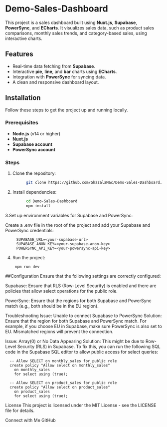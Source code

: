 # Demo-Sales-Dashboard

This project is a sales dashboard built using **Nuxt.js**, **Supabase**, **PowerSync**, and **ECharts**. It visualizes sales data, such as product sales comparisons, monthly sales trends, and category-based sales, using interactive charts.

## Features

- Real-time data fetching from **Supabase**.
- Interactive **pie**, **line**, and **bar** charts using **ECharts**.
- Integration with **PowerSync** for syncing data.
- A clean and responsive dashboard layout.

## Installation

Follow these steps to get the project up and running locally.

### Prerequisites

- **Node.js** (v14 or higher)
- **Nuxt.js**
- **Supabase account**
- **PowerSync account**

### Steps

1. Clone the repository:

   ```bash
         git clone https://github.com/GhazalaMac/Demo-Sales-Dashboard.git
2. Install dependencies:
   ```bash
         cd Demo-Sales-Dashboard
         npm install
3.Set up environment variables for Supabase and PowerSync:

Create a .env file in the root of the project and add your Supabase and PowerSync credentials: 

         SUPABASE_URL=<your-supabase-url>
         SUPABASE_ANON_KEY=<your-supabase-anon-key>
         POWERSYNC_API_KEY=<your-powersync-api-key>
     
 

4. Run the project:

        npm run dev

##Configuration
Ensure that the following settings are correctly configured:

Supabase: Ensure that RLS (Row-Level Security) is enabled and there are policies that allow select operations for the public role.

PowerSync: Ensure that the regions for both Supabase and PowerSync match (e.g., both should be in the EU region).

Troubleshooting
Issue: Unable to connect Supabase to PowerSync
Solution: Ensure that the region for both Supabase and PowerSync match. For example, if you choose EU in Supabase, make sure PowerSync is also set to EU. Mismatched regions will prevent the connection.

Issue: Array(0) or No Data Appearing
Solution: This might be due to Row-Level Security (RLS) in Supabase. To fix this, you can run the following SQL code in the Supabase SQL editor to allow public access for select queries:

      -- Allow SELECT on monthly_sales for public role
      create policy "Allow select on monthly_sales"
        on monthly_sales
        for select using (true);
      
      -- Allow SELECT on product_sales for public role
      create policy "Allow select on product_sales"
        on product_sales
        for select using (true);

License
This project is licensed under the MIT License - see the LICENSE file for details.

Connect with Me
GitHub




